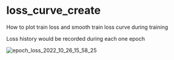 # loss_curve_create
How to plot train loss and smooth train loss curve during training

Loss history would be recorded during each one epoch

![epoch_loss_2022_10_26_15_58_25](https://user-images.githubusercontent.com/114120796/199663162-f298815a-c4b1-4308-b045-d2af460e28de.png)
